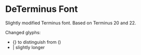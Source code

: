 DeTerminus Font
===============

Slightly modified Terminus font. Based on Terminus 20 and 22.

Changed glyphs:

* {} to distinguish from ()
* | slightly longer

